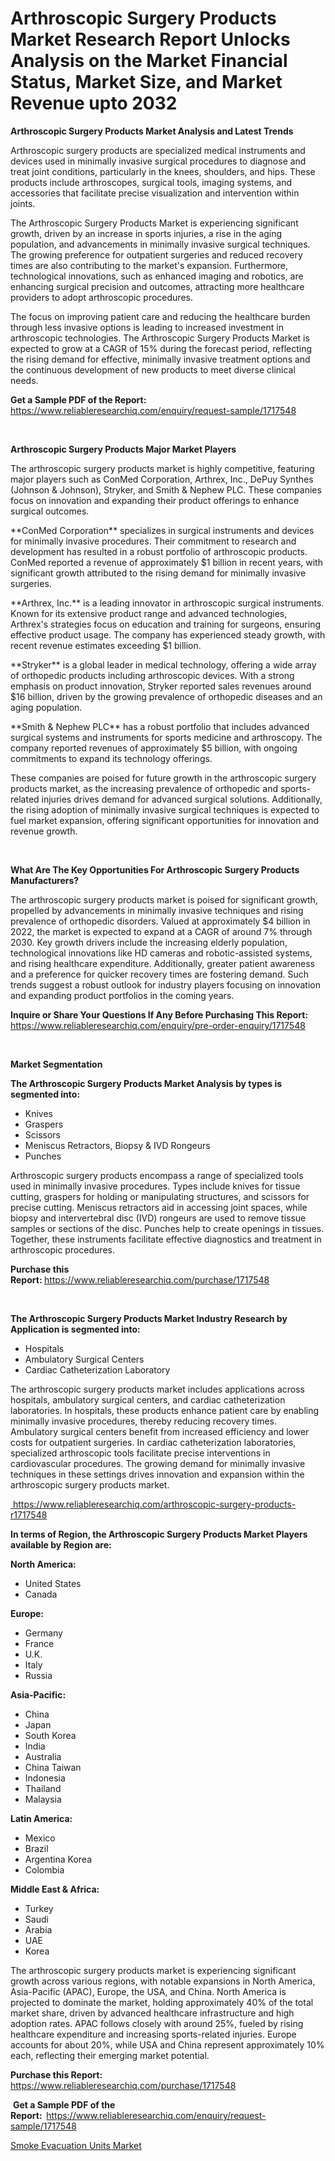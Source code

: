 <p><h1>Arthroscopic Surgery Products Market Research Report Unlocks Analysis on the Market Financial Status, Market Size, and Market Revenue upto 2032</h1></p><p><strong>Arthroscopic Surgery Products Market Analysis and Latest Trends</strong></p>
<p><p>Arthroscopic surgery products are specialized medical instruments and devices used in minimally invasive surgical procedures to diagnose and treat joint conditions, particularly in the knees, shoulders, and hips. These products include arthroscopes, surgical tools, imaging systems, and accessories that facilitate precise visualization and intervention within joints.</p><p>The Arthroscopic Surgery Products Market is experiencing significant growth, driven by an increase in sports injuries, a rise in the aging population, and advancements in minimally invasive surgical techniques. The growing preference for outpatient surgeries and reduced recovery times are also contributing to the market's expansion. Furthermore, technological innovations, such as enhanced imaging and robotics, are enhancing surgical precision and outcomes, attracting more healthcare providers to adopt arthroscopic procedures.</p><p>The focus on improving patient care and reducing the healthcare burden through less invasive options is leading to increased investment in arthroscopic technologies. The Arthroscopic Surgery Products Market is expected to grow at a CAGR of 15% during the forecast period, reflecting the rising demand for effective, minimally invasive treatment options and the continuous development of new products to meet diverse clinical needs.</p></p>
<p><strong>Get a Sample PDF of the Report:&nbsp;</strong> <a href="https://www.reliableresearchiq.com/enquiry/request-sample/1717548?utm_campaign=2292&utm_medium=2&utm_source=Github&utm_content=ia&utm_term=25032025&utm_id=arthroscopic-surgery-products">https://www.reliableresearchiq.com/enquiry/request-sample/1717548</a></p>
<p>&nbsp;</p>
<p><strong>Arthroscopic Surgery Products Major Market Players</strong></p>
<p><p>The arthroscopic surgery products market is highly competitive, featuring major players such as ConMed Corporation, Arthrex, Inc., DePuy Synthes (Johnson & Johnson), Stryker, and Smith & Nephew PLC. These companies focus on innovation and expanding their product offerings to enhance surgical outcomes.</p><p>**ConMed Corporation** specializes in surgical instruments and devices for minimally invasive procedures. Their commitment to research and development has resulted in a robust portfolio of arthroscopic products. ConMed reported a revenue of approximately $1 billion in recent years, with significant growth attributed to the rising demand for minimally invasive surgeries.</p><p>**Arthrex, Inc.** is a leading innovator in arthroscopic surgical instruments. Known for its extensive product range and advanced technologies, Arthrex's strategies focus on education and training for surgeons, ensuring effective product usage. The company has experienced steady growth, with recent revenue estimates exceeding $1 billion.</p><p>**Stryker** is a global leader in medical technology, offering a wide array of orthopedic products including arthroscopic devices. With a strong emphasis on product innovation, Stryker reported sales revenues around $16 billion, driven by the growing prevalence of orthopedic diseases and an aging population.</p><p>**Smith & Nephew PLC** has a robust portfolio that includes advanced surgical systems and instruments for sports medicine and arthroscopy. The company reported revenues of approximately $5 billion, with ongoing commitments to expand its technology offerings.</p><p>These companies are poised for future growth in the arthroscopic surgery products market, as the increasing prevalence of orthopedic and sports-related injuries drives demand for advanced surgical solutions. Additionally, the rising adoption of minimally invasive surgical techniques is expected to fuel market expansion, offering significant opportunities for innovation and revenue growth.</p></p>
<p>&nbsp;</p>
<p><strong>What Are The Key Opportunities For Arthroscopic Surgery Products Manufacturers?</strong></p>
<p><p>The arthroscopic surgery products market is poised for significant growth, propelled by advancements in minimally invasive techniques and rising prevalence of orthopedic disorders. Valued at approximately $4 billion in 2022, the market is expected to expand at a CAGR of around 7% through 2030. Key growth drivers include the increasing elderly population, technological innovations like HD cameras and robotic-assisted systems, and rising healthcare expenditure. Additionally, greater patient awareness and a preference for quicker recovery times are fostering demand. Such trends suggest a robust outlook for industry players focusing on innovation and expanding product portfolios in the coming years.</p></p>
<p><strong>Inquire or Share Your Questions If Any Before Purchasing This Report:</strong> <a href="https://www.reliableresearchiq.com/enquiry/pre-order-enquiry/1717548?utm_campaign=2292&utm_medium=2&utm_source=Github&utm_content=ia&utm_term=25032025&utm_id=arthroscopic-surgery-products">https://www.reliableresearchiq.com/enquiry/pre-order-enquiry/1717548</a></p>
<p>&nbsp;</p>
<p><strong>Market Segmentation</strong></p>
<p><strong>The Arthroscopic Surgery Products Market Analysis by types is segmented into:</strong></p>
<p><ul><li>Knives</li><li>Graspers</li><li>Scissors</li><li>Meniscus Retractors, Biopsy & IVD Rongeurs</li><li>Punches</li></ul></p>
<p><p>Arthroscopic surgery products encompass a range of specialized tools used in minimally invasive procedures. Types include knives for tissue cutting, graspers for holding or manipulating structures, and scissors for precise cutting. Meniscus retractors aid in accessing joint spaces, while biopsy and intervertebral disc (IVD) rongeurs are used to remove tissue samples or sections of the disc. Punches help to create openings in tissues. Together, these instruments facilitate effective diagnostics and treatment in arthroscopic procedures.</p></p>
<p><strong>Purchase this Report:&nbsp;</strong><a href="https://www.reliableresearchiq.com/purchase/1717548?utm_campaign=2292&utm_medium=2&utm_source=Github&utm_content=ia&utm_term=25032025&utm_id=arthroscopic-surgery-products">https://www.reliableresearchiq.com/purchase/1717548</a></p>
<p>&nbsp;</p>
<p><strong>The Arthroscopic Surgery Products Market Industry Research by Application is segmented into:</strong></p>
<p><ul><li>Hospitals</li><li>Ambulatory Surgical Centers</li><li>Cardiac Catheterization Laboratory</li></ul></p>
<p><p>The arthroscopic surgery products market includes applications across hospitals, ambulatory surgical centers, and cardiac catheterization laboratories. In hospitals, these products enhance patient care by enabling minimally invasive procedures, thereby reducing recovery times. Ambulatory surgical centers benefit from increased efficiency and lower costs for outpatient surgeries. In cardiac catheterization laboratories, specialized arthroscopic tools facilitate precise interventions in cardiovascular procedures. The growing demand for minimally invasive techniques in these settings drives innovation and expansion within the arthroscopic surgery products market.</p></p>
<p><a href="https://www.reliableresearchiq.com/arthroscopic-surgery-products-r1717548?utm_campaign=2292&utm_medium=2&utm_source=Github&utm_content=ia&utm_term=25032025&utm_id=arthroscopic-surgery-products">&nbsp;https://www.reliableresearchiq.com/arthroscopic-surgery-products-r1717548</a></p>
<p><strong>In terms of Region, the Arthroscopic Surgery Products Market Players available by Region are:</strong></p>
<p>
    <p> <strong> North America: </strong>
        <ul>
            <li>United States</li>
            <li>Canada</li>
        </ul>
        </p> 
    <p> <strong> Europe: </strong>
        <ul>
            <li>Germany</li>
            <li>France</li>
            <li>U.K.</li>
            <li>Italy</li>
            <li>Russia</li>
        </ul>
        </p> 
    <p> <strong> Asia-Pacific: </strong>
        <ul>
            <li>China</li>
            <li>Japan</li>
            <li>South Korea</li>
            <li>India</li>
            <li>Australia</li>
            <li>China Taiwan</li>
            <li>Indonesia</li>
            <li>Thailand</li>
            <li>Malaysia</li>
        </ul>
        </p> 
    <p> <strong> Latin America: </strong>
        <ul>
            <li>Mexico</li>
            <li>Brazil</li>
            <li>Argentina Korea</li>
            <li>Colombia</li>
        </ul>
        </p> 
    <p> <strong> Middle East & Africa: </strong>
        <ul>
            <li>Turkey</li>
            <li>Saudi</li>
            <li>Arabia</li>
            <li>UAE</li>
            <li>Korea</li>
        </ul>
    </p>
    </p>
<p><p>The arthroscopic surgery products market is experiencing significant growth across various regions, with notable expansions in North America, Asia-Pacific (APAC), Europe, the USA, and China. North America is projected to dominate the market, holding approximately 40% of the total market share, driven by advanced healthcare infrastructure and high adoption rates. APAC follows closely with around 25%, fueled by rising healthcare expenditure and increasing sports-related injuries. Europe accounts for about 20%, while USA and China represent approximately 10% each, reflecting their emerging market potential.</p></p>
<p><strong>Purchase this Report: </strong><a href="https://www.reliableresearchiq.com/purchase/1717548?utm_campaign=2292&utm_medium=2&utm_source=Github&utm_content=ia&utm_term=25032025&utm_id=arthroscopic-surgery-products">https://www.reliableresearchiq.com/purchase/1717548</a></p>
<p>&nbsp;<strong>Get a Sample PDF of the Report:&nbsp;&nbsp;</strong><a href="https://www.reliableresearchiq.com/enquiry/request-sample/1717548?utm_campaign=2292&utm_medium=2&utm_source=Github&utm_content=ia&utm_term=25032025&utm_id=arthroscopic-surgery-products">https://www.reliableresearchiq.com/enquiry/request-sample/1717548</a></p>
<p><strong></strong></p>
<p><p><a href="https://github.com/shondapmbau/Market-Research-Report-List-1/blob/main/smoke-evacuation-units-market.md?utm_campaign=2292&utm_medium=2&utm_source=Github&utm_content=ia&utm_term=25032025&utm_id=arthroscopic-surgery-products">Smoke Evacuation Units Market</a></p></p>